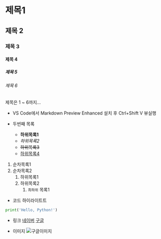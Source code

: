 # 제목1
## 제목 2
### 제목 3
#### 제목 4
##### 제목 5
###### 제목 6

제목은 1 ~ 6까지...

- VS Code에서 Markdown Preview Enhanced 설치 후 Ctrl+Shift V 뷰실행

- 두번째 목록
    - **하위목록1**
    - _하위목록2_
    - ~~하위목록3~~
    - <u>하위목록4</u>

1. 순차목록1
2. 순차목록2
    1. 하위목록1
    2. 하위목록2
        1. `최하위` 목록1

- 코드 하이라이트트
```python
print('Hello, Python!')
```

- 링크
[네이버](https://www.naver.com)
[구글](https://www.google.com)

- 이미지
![구글이미지](https://www.google.com/images/branding/googlelogo/1x/googlelogo_color_272x92dp.png)